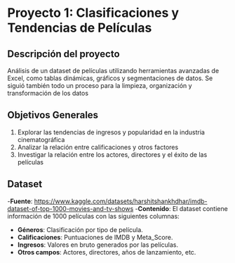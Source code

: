 # Proyecto 1: Clasificaciones y Tendencias de Películas
## Descripción del proyecto
Análisis de un dataset de películas utilizando herramientas avanzadas de Excel, como tablas dinámicas, gráficos y segmentaciones de datos. Se siguió también todo un proceso para la limpieza, organización y transformación de los datos
## Objetivos Generales
1. Explorar las tendencias de ingresos y popularidad en la industria cinematográfica
2. Analizar la relación entre calificaciones y otros factores
3. Investigar la relación entre los actores, directores y el éxito de las películas
## Dataset
-**Fuente**: https://www.kaggle.com/datasets/harshitshankhdhar/imdb-dataset-of-top-1000-movies-and-tv-shows
-**Contenido**: El dataset contiene información de 1000 películas con las siguientes columnas:
 - **Géneros**: Clasificación por tipo de película.
  - **Calificaciones**: Puntuaciones de IMDB y Meta_Score.
  - **Ingresos**: Valores en bruto generados por las películas.
  - **Otros campos**: Actores, directores, años de lanzamiento, etc.
